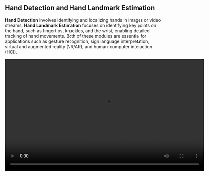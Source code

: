 ## Hand Detection and Hand Landmark Estimation  ##

**Hand Detection** involves identifying and localizing hands in images or video streams. **Hand Landmark Estimation** focuses on identifying key points on the hand, such as fingertips, knuckles, and the wrist, enabling detailed tracking of hand movements. Both of these modules are essential for applications such as gesture recognition, sign language interpretation, virtual and augmented reality (VR/AR), and human-computer interaction (HCI).

<video width="640" height="360" controls>
  <source src="/images/model10_results.mp4" type="video/mp4">
  Your browser does not support the video tag.
</video>



